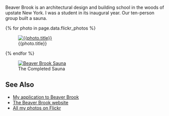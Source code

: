 <!--
title: Beaver Brook
location: Port Jervis, NY
description: A building school in Upstate New York
website: http://beaverbrook.com/
publish_date: 2013-08-26
kind: project
-->


Beaver Brook is an architectural design and building school in the woods of upstate New York. I was a student in its inaugural year. Our ten-person group built a sauna.

{% for photo in page.data.flickr_photos %}
  <figure>
    <a href="{{photo.url}}" title={{photo.title}}>
      <img src="{{photo.sizes.large.source}}" alt="{{photo.title}}" />
    </a>
    <figcaption>{{photo.title}}</figcaption>
  </figure>
{% endfor %}

<figure>
  <a href="http://beaver.zeke.sikelianos.com/">
    <img src="/beaver-brook/sauna.jpg" alt="Beaver Brook Sauna" />
  </a>
  <figcaption>The Completed Sauna</figcaption>
</figure>

## See Also

- [My application to Beaver Brook](http://beaver.zeke.sikelianos.com)
- [The Beaver Brook website](http://beaverbrook.com)
- [All my photos on Flickr](https://www.flickr.com/photos/sikelianos/collections/72157635269715529/)
